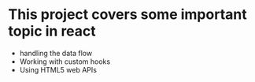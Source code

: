 # This project covers some important topic in react

- handling the data flow
- Working with custom hooks
- Using HTML5 web APIs
